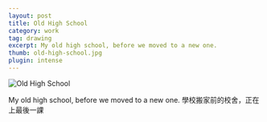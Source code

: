 ```yaml
---
layout: post
title: Old High School
category: work
tag: drawing
excerpt: My old high school, before we moved to a new one.
thumb: old-high-school.jpg
plugin: intense
---
```



<p><img src="{{ site.file }}/work/old_high_school.jpg" alt="Old High School"></p>

<p lang="zh">My old high school, before we moved to a new one. 學校搬家前的校舍，正在上最後一課</p>

